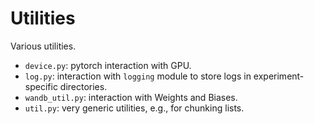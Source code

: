 # Utilities

Various utilities.

- `device.py`: pytorch interaction with GPU.
- `log.py`: interaction with `logging` module to store logs in experiment-specific directories.
- `wandb_util.py`: interaction with Weights and Biases.
- `util.py`: very generic utilities, e.g., for chunking lists.
